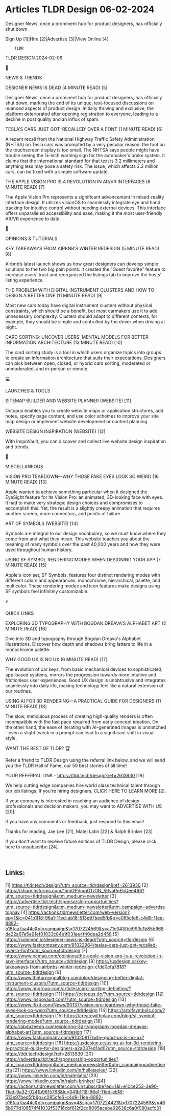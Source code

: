 # Articles TLDR Design 06-02-2024

Designer News, once a prominent hub for product designers, has
officially shut down  

Sign Up [1]|Hire [2]|Advertise [3]|View Online [4] 

		TLDR 

TLDR DESIGN 2024-02-06

📱 

NEWS & TRENDS

 DESIGNER NEWS IS DEAD (4 MINUTE READ) [5] 

 Designer News, once a prominent hub for product designers, has
officially shut down, marking the end of its unique, text-focused
discussions on nuanced aspects of product design. Initially thriving
and exclusive, the platform deteriorated after opening registration to
everyone, leading to a decline in post quality and an influx of spam. 

 TESLA’S CARS JUST GOT ‘RECALLED’ OVER A FONT (1 MINUTE READ)
[6] 

 A recent recall from the National Highway Traffic Safety
Administration (NHTSA) on Tesla cars was prompted by a very peculiar
reason: the font on the touchscreen display is too small. The NHTSA
says people might have trouble seeing the ⅛-inch warning sign for
the automaker's brake system. It claims that the international
standard for that text is 3.2 millimeters and anything less may pose a
safety risk. The issue, which affects 2.2 million cars, can be fixed
with a simple software update. 

 THE APPLE VISION PRO IS A REVOLUTION IN AR/VR INTERFACES (6 MINUTE
READ) [7] 

 The Apple Vision Pro represents a significant advancement in
mixed-reality interface design. It utilizes visionOS to seamlessly
integrate eye and hand tracking for intuitive control without needing
external devices. This interface offers unparalleled accessibility and
ease, making it the most user-friendly AR/VR experience to date. 

🚀 

OPINIONS & TUTORIALS

 KEY TAKEAWAYS FROM AIRBNB’S WINTER REDESIGN (5 MINUTE READ) [8] 

 Airbnb’s latest launch shows us how great designers can develop
simple solutions to the two big pain points: it created the “Guest
favorite” feature to increase users’ trust and reorganized the
listings tab to improve the hosts’ listing experience. 

 THE PROBLEM WITH DIGITAL INSTRUMENT CLUSTERS AND HOW TO DESIGN A
BETTER ONE (11 MINUTE READ) [9] 

 Most new cars today have digital instrument clusters without physical
constraints, which should be a benefit, but most carmakers use it to
add unnecessary complexity. Clusters should adapt to different
contexts, for example, they should be simple and controlled by the
driver when driving at night. 

 CARD SORTING: UNCOVER USERS' MENTAL MODELS FOR BETTER INFORMATION
ARCHITECTURE (13 MINUTE READ) [10] 

 The card sorting study is a tool in which users organize topics into
groups to create an information architecture that suits their
expectations. Designers can pick between open, closed, or hybrid card
sorting, moderated or unmoderated, and in-person or remote. 

💻 

LAUNCHES & TOOLS

 SITEMAP BUILDER AND WEBSITE PLANNER (WEBSITE) [11] 

 Octopus enables you to create website maps or application structures,
add notes, specify page content, and use color schemes to improve your
site map design or implement website development or content planning. 

 WEBSITE DESIGN INSPIRATION (WEBSITE) [12] 

 With InspoVault, you can discover and collect live website design
inspiration and trends. 

🎁 

MISCELLANEOUS

 VISION PRO TEARDOWN—WHY THOSE FAKE EYES LOOK SO WEIRD (16 MINUTE
READ) [13] 

 Apple wanted to achieve something particular when it designed the
EyeSight feature for its Vision Pro: an animated, 3D-looking face with
eyes. It had to make very strategic design choices and compromises to
accomplish this. Yet, the result is a slightly creepy animation that
requires another screen, more connectors, and points of failure. 

 ART OF SYMBOLS (WEBSITE) [14] 

 Symbols are integral to our design vocabulary, so we must know where
they come from and what they mean. This website teaches you about the
meaning of many symbols over the past 40,000 years and how they were
used throughout human history. 

 USING SF SYMBOL RENDERING MODES WHEN DESIGNING YOUR APP (7 MINUTE
READ) [15] 

 Apple's icon set, SF Symbols, features four distinct rendering modes
with different colors and appearances: monochrome, hierarchical,
palette, and multicolor. These rendering modes and icon features make
designs using SF symbols feel infinitely customizable. 

⚡ 

QUICK LINKS

 EXPLORING 3D TYPOGRAPHY WITH BOGDAN DREAVA'S ALPHABET ART (2 MINUTE
READ) [16] 

 Dive into 3D and typography through Bogdan Dreava's Alphabet
Illustrations. Discover how depth and shadows bring letters to life in
a monochrome palette. 

 WHY GOOD UX IS NO UX (6 MINUTE READ) [17] 

 The evolution of car keys, from basic mechanical devices to
sophisticated, app-based systems, mirrors the progression towards more
intuitive and frictionless user experiences. Good UX design is
unobtrusive and integrates seamlessly into daily life, making
technology feel like a natural extension of our routines. 

 USING AI FOR 3D RENDERING—A PRACTICAL GUIDE FOR DESIGNERS (11
MINUTE READ) [18] 

 The slow, meticulous process of creating high-quality renders is
often incompatible with the fast pace required from early concept
ideation. On the other hand, the ease of iterating with AI-generated
images is unmatched - even a slight tweak in a prompt can lead to a
significant shift in visual style. 

WANT THE BEST OF TLDR? 🏆

Refer a friend to TLDR Design using the referral link below, and we
will send you the TLDR Hall of Fame, our 50 best stories of all time!

YOUR REFERRAL LINK - https://tldr.tech/design?ref=2613930 [19]

 We help cutting edge companies hire world class technical talent
through our job listings. If you're hiring designers, CLICK HERE TO
LEARN MORE [2]. 

If your company is interested in reaching an audience of design
professionals and decision makers, you may want to ADVERTISE WITH US
[20]. 

If you have any comments or feedback, just respond to this email! 

Thanks for reading, 
Jae Lee [21], Matej Latin [22] & Ralph Brinker [23] 

If you don't want to receive future editions of TLDR Design,
please click here to unsubscribe [24]. 

  

 

Links:
------
[1] https://tldr.tech/design?utm_source=tldrdesign&ref=2613930
[2] https://share.hsforms.com/1hmOFVmqOTrON_SRvaRqEbQee466?utm_source=tldrdesign&utm_medium=newsletter
[3] https://advertise.tldr.tech/sponsorship-opportunities?utm_source=tldrdesign&utm_medium=newsletter&utm_campaign=advertisetopnav
[4] https://actions.tldrnewsletter.com/web-version?ep=1&lc=041b1f18-96a1-11ed-ab18-513e97bed5fb&p=c095cfe6-c4d9-11ee-8882-b16faa7aa44c&pt=campaign&t=1707224569&s=a71c043fb5993c1b85b668de22a67e5e91ef01033c84e1f031ae4f40dea2d458
[5] https://solomon.io/designer-news-is-dead/?utm_source=tldrdesign
[6] https://www.fastcompany.com/91022964/teslas-cars-just-got-recalled-over-a-font?utm_source=tldrdesign
[7] https://www.pcmag.com/opinions/the-apple-vision-pro-is-a-revolution-in-arvr-interfaces?utm_source=tldrdesign
[8] https://uxdesign.cc/key-takeaways-from-airbnbs-winter-redesign-c1de0efa7818?utm_source=tldrdesign
[9] https://www.theturnsignalblog.com/blog/designing-better-digital-instrument-clusters/?utm_source=tldrdesign
[10] https://www.nngroup.com/articles/card-sorting-definition/?utm_source=tldrdesign
[11] https://octopus.do/?utm_source=tldrdesign
[12] https://www.inspovault.com/?utm_source=tldrdesign
[13] https://www.ifixit.com/News/90137/vision-pro-teardown-why-those-fake-eyes-look-so-weird?utm_source=tldrdesign
[14] https://artofsymbols.com/?utm_source=tldrdesign
[15] https://createwithplay.com/blog/sf-symbol-rendering-modes?utm_source=tldrdesign
[16] https://abduzeedo.com/exploring-3d-typography-bogdan-dreavas-alphabet-art?utm_source=tldrdesign
[17] https://www.fastcompany.com/91020817/why-good-ux-is-no-ux?utm_source=tldrdesign
[18] https://uxdesign.cc/using-ai-for-3d-rendering-a-practical-guide-for-designers-a2a037ed1ad0?utm_source=tldrdesign
[19] https://tldr.tech/design?ref=2613930
[20] https://advertise.tldr.tech/sponsorship-opportunities?utm_source=tldrdesign&utm_medium=newsletter&utm_campaign=advertisecta
[21] https://www.linkedin.com/in/hellojaelee/
[22] https://www.linkedin.com/in/matejlatin/
[23] https://www.linkedin.com/in/ralph-brinker/
[24] https://actions.tldrnewsletter.com/unsubscribe?ep=1&l=e1c4e253-3e90-11ed-9a32-0241b9615763&lc=041b1f18-96a1-11ed-ab18-513e97bed5fb&p=c095cfe6-c4d9-11ee-8882-b16faa7aa44c&pt=campaign&pv=4&spa=1707224421&t=1707224569&s=465b977d106574f41032f53716cbf612f2cd8095acebe92638c6a0f080acfc31